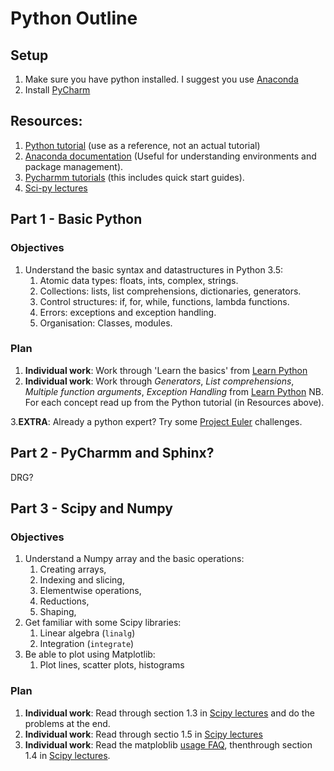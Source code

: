 # Python Outline

## Setup
1. Make sure you have python installed. I suggest you use [Anaconda](https://www.continuum.io/downloads)
2. Install [PyCharm](https://www.jetbrains.com/pycharm/)

## Resources: 
1. [Python tutorial](https://docs.python.org/3/tutorial/index.html) (use as a reference, not an actual tutorial)
2. [Anaconda documentation](http://conda.pydata.org/docs/using/index.html) (Useful for understanding environments and package management). 
3. [Pycharmm tutorials](http://confluence.jetbrains.com/display/PYH/PyCharm+Tutorials) (this includes quick start guides). 
4. [Sci-py lectures](http://www.scipy-lectures.org/)

## Part 1 - Basic Python
### Objectives
1. Understand the basic syntax and datastructures in Python 3.5:
    1. Atomic data types: floats, ints, complex, strings.
    2. Collections: lists, list comprehensions, dictionaries, generators.
    3. Control structures: if, for, while, functions, lambda functions.
    4. Errors: exceptions and exception handling. 
    5. Organisation: Classes, modules. 

### Plan
1. **Individual work**: Work through 'Learn the basics' from [Learn Python](http://www.learnpython.org/en/Welcome)
2. **Individual work**: Work through *Generators*, *List comprehensions*, *Multiple function arguments*, *Exception Handling* from  [Learn Python](http://www.learnpython.org/en/Welcome)
    NB. For each concept read up from the Python tutorial (in Resources above). 

3.**EXTRA**: Already a python expert?  Try some [Project Euler](https://projecteuler.net/) challenges. 

## Part 2 - PyCharmm and Sphinx?
DRG?


## Part 3 - Scipy and Numpy
### Objectives
1. Understand a Numpy array and the basic operations:
    1. Creating arrays, 
    2. Indexing and slicing, 
    3. Elementwise operations,
    4. Reductions, 
    5. Shaping, 
2. Get familiar with some Scipy libraries:
    1. Linear algebra (`linalg`)
    2. Integration (`integrate`)
2. Be able to plot using Matplotlib:
   1. Plot lines, scatter plots, histograms

### Plan
1. **Individual work**: Read through section 1.3 in [Scipy lectures](http://www.scipy-lectures.org/) and do the problems at the end. 
2. **Individual work**: Read through sectio  1.5 in [Scipy lectures](http://www.scipy-lectures.org/)
3. **Individual work**: Read the matploblib [usage FAQ](http://matplotlib.org/faq/usage_faq.html), thenthrough section  1.4 in [Scipy lectures](http://www.scipy-lectures.org/). 



